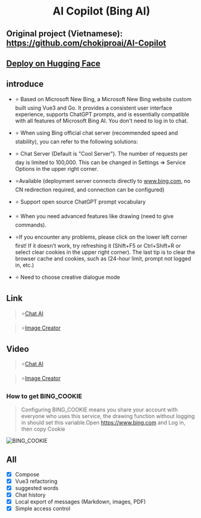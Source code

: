 <h1 align="center">AI Copilot (Bing AI)</h1>

## Original project (Vietnamese): https://github.com/chokiproai/AI-Copilot

## [Deploy on Hugging Face](https://huggingface.co/login?next=%2Fspaces%2Fngoctuanai%2Fgpt4en%3Fduplicate%3Dtrue)

## introduce
- ⭐ Based on Microsoft New Bing, a Microsoft New Bing website custom built using Vue3 and Go. It provides a consistent user interface experience, supports ChatGPT prompts, and is essentially compatible with all features of Microsoft Bing AI. You don't need to log in to chat.

- ⭐ When using Bing official chat server (recommended speed and stability), you can refer to the following solutions:

- ⭐ Chat Server (Default is "Cool Server"). The number of requests per day is limited to 100,000. This can be changed in Settings => Service Options in the upper right corner.

- ⭐Available (deployment server connects directly to www.bing.com, no CN redirection required, and connection can be configured)

- ⭐ Support open source ChatGPT prompt vocabulary

- ⭐ When you need advanced features like drawing (need to give commands).

- ⭐If you encounter any problems, please click on the lower left corner first! If it doesn't work, try refreshing it (Shift+F5 or Ctrl+Shift+R or select clear cookies in the upper right corner). The last tip is to clear the browser cache and cookies, such as (24-hour limit, prompt not logged in, etc.)

- ⭐ Need to choose creative dialogue mode

## Link

>⭐[Chat AI](https://ngoctuanai-gpt4.hf.space)

>⭐[Image Creator](https://ngoctuanai-gpt4.hf.space/create)

## Video

>⭐[Chat AI](https://onedrive.live.com/embed?resid=750758803F9E18F7%21169&authkey=!AGg5_c6ntyVBk0s)

>⭐[Image Creator](https://onedrive.live.com/embed?resid=750758803F9E18F7%21170&authkey=!AA6KYWKRIIZ2_Ug)

### How to get BING_COOKIE

> Configuring BING_COOKIE means you share your account with everyone who uses this service, the drawing function without logging in should set this variable.Open https://www.bing.com and Log in, then copy Cookie

![BING_COOKIE](https://cdn-uploads.huggingface.co/production/uploads/65126d4afdba96cc3c3e7498/WMjxkZs20Y3UyC2RDyfT3.png)

## All
- [x] Compose
- [x] Vue3 refactoring
- [x] suggested words
- [x] Chat history
- [x] Local export of messages (Markdown, images, PDF)
- [x] Simple access control
